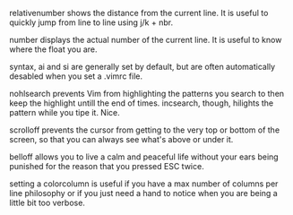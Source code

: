 relativenumber shows the distance from the current line. It is useful to quickly jump from line to line using j/k + nbr.

number displays the actual number of the current line. It is useful to know where the float you are.

syntax, ai and si are generally set by default, but are often automatically desabled when you set a .vimrc file.

nohlsearch prevents Vim from highlighting the patterns you search to then keep the highlight untill the end of times.
incsearch, though, hilights the pattern while you tipe it. Nice.

scrolloff prevents the cursor from getting to the very top or bottom of the screen, so that you can always see what's
above or under it.

belloff allows you to live a calm and peaceful life without your ears being punished for the reason that you pressed
ESC twice. 

setting a colorcolumn is useful if you have a max number of columns per line philosophy or if you just need a hand to
notice when you are being a little bit too verbose.

